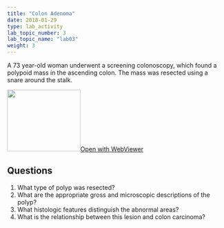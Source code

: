 ```yaml
---
title: "Colon Adenoma"
date: 2018-01-29
type: lab_activity
lab_topic_number: 3
lab_topic_name: "lab03"
weight: 3
---
```

<div class="entrybody">
<p>A 73 year-old woman underwent a screening colonoscopy, which found a polypoid mass in the ascending colon. The mass was resected using a snare around the stalk.<br clear="all"></p>

<div class="thumbnail"><a href="https://pathologylab.ctl.columbia.edu/slides/slideGI_Path_04/" target="_blank"><img alt="" src="/assets/images/slide_GIpath04.jpg" width="170" height="143" class="mt-image-left"></a><a href="https://pathologylab.ctl.columbia.edu/slides/slideGI_Path_04/" target="_blank">Open with WebViewer</a></div>

<h2>Questions</h2>


<ol>
<li>What type of polyp was resected?</li>
<li> What are the appropriate gross and microscopic descriptions of the polyp?</li>
<li> What histologic features distinguish the abnormal areas?</li>
<li> What is the relationship between this lesion and colon carcinoma?</li>
</ol>


						
</div>
